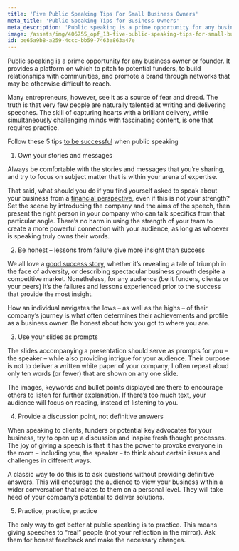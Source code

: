 ```yaml
---
title: 'Five Public Speaking Tips For Small Business Owners'
meta_title: 'Public Speaking Tips for Business Owners'
meta_description: 'Public speaking is a prime opportunity for any business owner or founder. It provides a platform on which to pitch to potential funders, to build relationships with communities, and promote a brand through networks that may be otherwise difficult to reach.'
image: /assets/img/406755_opf_13-five-public-speaking-tips-for-small-business-owners.png
id: be65a9b8-a259-4ccc-bb59-7463e863a47e
---
```

Public speaking is a prime opportunity for any business owner or founder. It provides a platform on which to pitch to potential funders, to build relationships with communities, and promote a brand through networks that may be otherwise difficult to reach.

Many entrepreneurs, however, see it as a source of fear and dread. The truth is that very few people are naturally talented at writing and delivering speeches. The skill of capturing hearts with a brilliant delivery, while simultaneously challenging minds with fascinating content, is one that requires practice.

Follow these 5 tips [to be successful](https://www.oneparkfinancial.com/blog/8-mindset-shifts-every-entrepreneur-needs-make-success) when public speaking

1. Own your stories and messages

Always be comfortable with the stories and messages that you’re sharing, and try to focus on subject matter that is within your arena of expertise.

That said, what should you do if you find yourself asked to speak about your business from a [financial perspective](https://www.oneparkfinancial.com/how-it-works), even if this is not your strength? Set the scene by introducing the company and the aims of the speech, then present the right person in your company who can talk specifics from that particular angle. There’s no harm in using the strength of your team to create a more powerful connection with your audience, as long as whoever is speaking truly owns their words.

2. Be honest – lessons from failure give more insight than success

We all love a [good success story](https://www.oneparkfinancial.com/pre-qualification), whether it’s revealing a tale of triumph in the face of adversity, or describing spectacular business growth despite a competitive market. Nonetheless, for any audience (be it funders, clients or your peers) it’s the failures and lessons experienced prior to the success that provide the most insight.

How an individual navigates the lows – as well as the highs – of their company’s journey is what often determines their achievements and profile as a business owner. Be honest about how you got to where you are.

3. Use your slides as prompts

The slides accompanying a presentation should serve as prompts for you – the speaker – while also providing intrigue for your audience. Their purpose is not to deliver a written white paper of your company; I often repeat aloud only ten words (or fewer) that are shown on any one slide.

The images, keywords and bullet points displayed are there to encourage others to listen for further explanation. If there’s too much text, your audience will focus on reading, instead of listening to you.

4. Provide a discussion point, not definitive answers

When speaking to clients, funders or potential key advocates for your business, try to open up a discussion and inspire fresh thought processes. The joy of giving a speech is that it has the power to provoke everyone in the room – including you, the speaker – to think about certain issues and challenges in different ways.

A classic way to do this is to ask questions without providing definitive answers. This will encourage the audience to view your business within a wider conversation that relates to them on a personal level. They will take heed of your company’s potential to deliver solutions.

5. Practice, practice, practice

The only way to get better at public speaking is to practice. This means giving speeches to “real” people (not your reflection in the mirror). Ask them for honest feedback and make the necessary changes.
